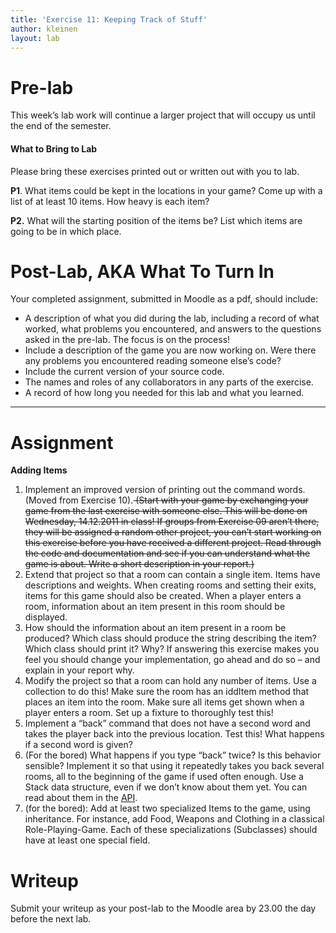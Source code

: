 ```yaml
---
title: 'Exercise 11: Keeping Track of Stuff'
author: kleinen
layout: lab
---
```


# Pre-lab

This week&#8217;s lab work will continue a larger project that will occupy us until the end of the semester.

#### What to Bring to Lab

Please bring these exercises printed out or written out with you to lab.

**P1**. What items could be kept in the locations in your game? Come up with a list of at least 10 items. How heavy is each item?

**P2.** What will the starting position of the items be? List which items are going to be in which place.

# Post-Lab, AKA  What To Turn In

Your completed assignment, submitted in Moodle as a pdf,
should include:

*   A description of what you did during the lab, including a record of what worked, what problems you encountered, and answers to the questions asked in the pre-lab. The focus is on the process!
*   Include a description of the game you are now working on. Were there any problems you encountered reading someone else&#8217;s code?
*   Include the current version of your source code.
*   The names and roles of any collaborators in any parts of the exercise.
*   A record of how long you needed for this lab and what you learned.

* * *

# Assignment

**Adding Items**

1.  Implement an improved version of printing out the command words. (Moved from Exercise 10).<del> (Start with your game by exchanging your game from the last exercise with someone else. This will be done on Wednesday, 14.12.2011 in class! If groups from Exercise 09 aren&#8217;t there, they will be assigned a random other project, you can&#8217;t start working on this exercise before you have received a different project. Read through the code and documentation and see if you can understand what the game is about. Write a short description in your report.)</del>
2.  Extend that project so that a room can contain a single item. Items have descriptions and weights. When creating rooms and setting their exits, items for this game should also be created. When a player enters a room, information about an item present in this room should be displayed.
3.  How should the information about an item present in a room be produced? Which class should produce the string describing the item? Which class should print it? Why? If answering this exercise makes you feel you should change your implementation, go ahead and do so &#8211; and explain in your report why.
4.  Modify the project so that a room can hold any number of items. Use a collection to do this! Make sure the room has an iddItem method that places an item into the room. Make sure all items get shown when a player enters a room. Set up a fixture to thoroughly test this!
5.  Implement a &#8220;back&#8221; command that does not have a second word and takes the player back into the previous location. Test this! What happens if a second word is given?
6.  (For the bored) What happens if you type &#8220;back&#8221; twice? Is this behavior sensible? Implement it so that using it repeatedly takes you back several rooms, all to the beginning of the game if used often enough. Use a Stack data structure, even if we don&#8217;t know about them yet. You can read about them in the [API][1].
7.  (for the bored): Add at least two specialized Items to the game, using inheritance. For instance, add Food, Weapons and Clothing in a classical Role-Playing-Game. Each of these specializations (Subclasses) should have at least one special field.

# Writeup

Submit your writeup as your post-lab to the Moodle area by 23.00 the day before the next lab.

 [1]: http://docs.oracle.com/javase/7/docs/api/java/util/Stack.html

